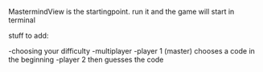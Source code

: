 


MastermindView is the startingpoint.
run it and the game will start in terminal


stuff to add:

  -choosing your difficulty 
  -multiplayer
    -player 1 (master) chooses a code in the beginning
    -player 2 then guesses the code
